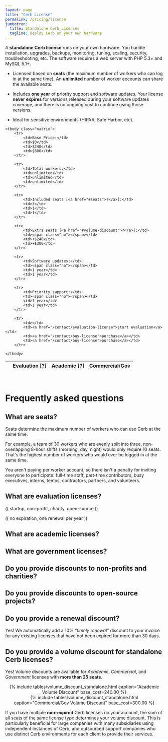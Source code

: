 ```yaml
---
layout: page
title: "Cerb License"
permalink: /pricing/license
jumbotron:
  title: Standalone Cerb Licenses
  tagline: Deploy Cerb on your own hardware
---
```


A __standalone Cerb license__ runs on your own hardware. You handle installation, upgrades, backups, monitoring, tuning, scaling, security, troubleshooting, etc. The software requires a web server with PHP 5.3+ and MySQL 5.1+.

* Licensed based on **seats** (the maximum number of workers who can log in at the same time). An **unlimited** number of worker accounts can share the available seats.

* Includes **one year** of priority support and software updates. Your license **never expires** for versions released during your software updates coverage, and there is no ongoing cost to continue using those versions.

* Ideal for sensitive environments (HIPAA, Safe Harbor, etc).

<table class="cerb-pricing-matrix">
	<thead>
		<tr>
			<th></th>
			<th>Evaluation [<a href="#evaluation">?</a>]</th>
			<th>Academic [<a href="#academic">?</a>]</th>
			<th>Commercial/Gov</th>
		</tr>
	</thead>
	
	<tbody class="matrix">
		<tr>
			<td>Base Price:</td>
			<td>$0</td>
			<td>$240</td>
			<td>$300</td>
		</tr>
		
		<tr>
			<td>Total workers:</td>
			<td>unlimited</td>
			<td>unlimited</td>
			<td>unlimited</td>
		</tr>
		
		<tr>
			<td>Included seats [<a href="#seats">?</a>]:</td>
			<td>3</td>
			<td>1</td>
			<td>1</td>
		</tr>

		<tr>
			<td>Extra seats [<a href="#volume-discount">?</a>]:</td>
			<td><span class="no"></span></td>
			<td>+$240</td>
			<td>+$300</td>
		</tr>
		
		<tr>
			<td>Software updates:</td>
			<td><span class="no"></span></td>
			<td>1 year</td>
			<td>1 year</td>
		</tr>

		<tr>
			<td>Priority support:</td>
			<td><span class="no"></span></td>
			<td>1 year</td>
			<td>1 year</td>
		</tr>

		<tr>
			<td></td>
			<td><a href="/contact/evaluation-license">start evaluation</a></td>
			<td><a href="/contact/buy-license">purchase</a></td>
			<td><a href="/contact/buy-license">purchase</a></td>
		</tr>

	</tbody>
	
</table>
<br>

# Frequently asked questions

<div id="seats"></div>

## What are seats?

Seats determine the maximum number of workers who can use Cerb at the same time.

For example, a team of 30 workers who are evenly split into three, non-overlapping 8-hour shifts (morning, day, night) would only require 10 seats. That's the highest number of workers who would ever be logged in at the same time.

You aren't paying per worker account, so there isn't a penalty for inviting everyone to participate: full-time staff, part-time contributors, busy executives, interns, temps, contractors, partners, and volunteers.

<div id="evaluation"></div>

## What are evaluation licenses?

(( startup, non-profit, charity, open-source ))

(( no expiration, one renewal per year ))

<div id="academic"></div>

## What are academic licenses?

<div id="government"></div>

## What are government licenses?

<div id="non-profit"></div>

## Do you provide discounts to non-profits and charities?

<div id="opensource"></div>

## Do you provide discounts to open-source projects?

<div id="renewal"></div>

## Do you provide a renewal discount?

Yes! We automatically add a 10% _"timely renewal_" discount to your invoice for any existing licenses that have not been expired for more than 30 days.

<div id="volume-discount"></div>

## Do you provide a volume discount for standalone Cerb licenses?

Yes! Volume discounts are available for _Academic_, _Commercial_, and _Government_ licenses with __more than 25 seats__.

<div class="grid">
<div class="unit half" align="center">
{% include tables/volume_discount_standalone.html caption="Academic Volume Discount" base_cost=240.00 %}
</div>
<div class="unit half" align="center">
{% include tables/volume_discount_standalone.html caption="Commercial/Gov Volume Discount" base_cost=300.00 %}
</div>
</div>

If you have multiple **non-expired** Cerb licenses on your account, the sum of all seats of the same license type determines your volume discount. This is particularly beneficial for large companies with many subsidiaries using independent instances of Cerb, and outsourced support companies who use distinct Cerb environments for each client to provide their services.

